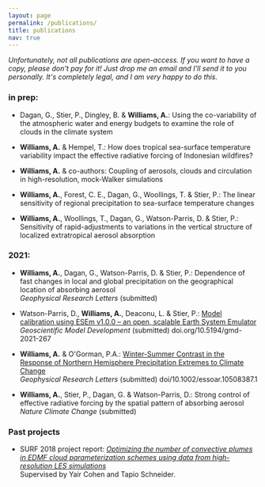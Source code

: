 ```yaml
---
layout: page
permalink: /publications/
title: publications
nav: true
---
```


*Unfortunately, not all publications are open-access. If you want to have a copy, please don't pay for it! Just drop me an email and I'll send it to you personally. It's completely legal, and I am very happy to do this.*

### in prep:  

 - Dagan, G., Stier, P., Dingley, B. & **Williams, A.**: Using the co-variability of the atmospheric water and energy budgets to examine the role of clouds in the climate system
 
 - **Williams, A.** & Hempel, T.: How does tropical sea-surface temperature variability impact the effective radiative forcing of Indonesian wildfires?

 - **Williams, A.** & co-authors: Coupling of aerosols, clouds and circulation in high-resolution, mock-Walker simulations

 - **Williams, A.**, Forest, C. E., Dagan, G., Woollings, T. & Stier, P.: The linear sensitivity of regional precipitation to sea-surface temperature changes

 - **Williams, A.**, Woollings, T., Dagan, G., Watson-Parris, D. & Stier, P.: Sensitivity of rapid-adjustments to variations in the vertical structure of localized extratropical aerosol absorption

### 2021:
 
 - **Williams, A.**, Dagan, G., Watson-Parris, D. & Stier, P.: Dependence of fast changes in local and global precipitation on the geographical location of absorbing aerosol \
    *Geophysical Research Letters* (submitted)
    
 - Watson-Parris, D., **Williams, A.**, Deaconu, L. & Stier, P.: [Model calibration using ESEm v1.0.0 – an open, scalable Earth System Emulator](https://gmd.copernicus.org/preprints/gmd-2021-267/) \
    *Geoscientific Model Development* (submitted) doi.org/10.5194/gmd-2021-267
   
 - **Williams, A.** & O'Gorman, P.A.: [Winter-Summer Contrast in the Response of Northern Hemisphere Precipitation Extremes to Climate Change](https://www.essoar.org/doi/10.1002/essoar.10508387.1) \
    *Geophysical Research Letters* (submitted) doi/10.1002/essoar.10508387.1
    
 - **Williams, A.**, Stier, P., Dagan, G. & Watson-Parris, D.: Strong control of effective radiative forcing by the spatial pattern of absorbing aerosol \
    *Nature Climate Change* (submitted) 

### Past projects

 - SURF 2018 project report: [*Optimizing the number of convective plumes in EDMF cloud parameterization schemes using data from high-resolution LES simulations*](https://andrewwilliams3142.github.io/assets/pdf/Optimizing_the_number_of_convective_plumes_in_EDMF_cloud_parameterization_schemes_using_data_from_high_resolution_LES_simulations.pdf) \
   Supervised by Yair Cohen and Tapio Schneider.
